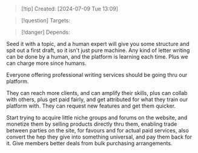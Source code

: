 
>[!tip] Created: [2024-07-09 Tue 13:09]

>[!question] Targets: 

>[!danger] Depends: 

Seed it with a topic, and a human expert will give you some structure and spit out a first draft, so it isn't just pure machine.  Any kind of letter writing can be done by a human, and the platform is learning each time.  Plus we can charge more since humans.

Everyone offering professional writing services should be going thru our platform.

They can reach more clients, and can amplify their skills, plus can collab with others, plus get paid fairly, and get attributed for what they train our platform with.  They can request new features and get them quicker.

Start trying to acquire little niche groups and forums on the website, and monetize them by selling products directly thru them, enabling trade between parties on the site, for favours and for actual paid services, also convert the hep they give into something universal, and pay them back for it.  Give members better deals from bulk purchasing arrangements.